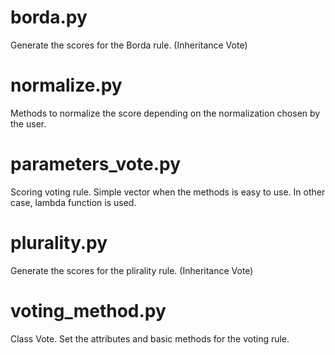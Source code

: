 # borda.py

Generate the scores for the Borda rule. (Inheritance Vote)

# normalize.py

Methods to normalize the score depending on the normalization chosen by the user.

# parameters_vote.py

Scoring voting rule. Simple vector when the methods is easy to use. In other case, lambda function is used.

# plurality.py

Generate the scores for the plirality rule. (Inheritance Vote)

# voting_method.py

Class Vote. Set the attributes and basic methods for the voting rule.
